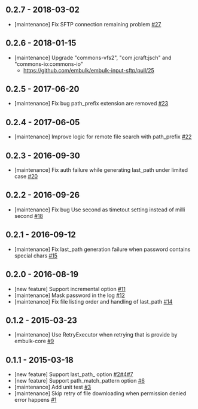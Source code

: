 ## 0.2.7 - 2018-03-02
* [maintenance] Fix SFTP connection remaining problem [#27](https://github.com/sakama/embulk-input-sftp/pull/27)

## 0.2.6 - 2018-01-15
- [maintenance] Upgrade "commons-vfs2", "com.jcraft:jsch" and "commons-io:commons-io"
  - https://github.com/embulk/embulk-input-sftp/pull/25

## 0.2.5 - 2017-06-20

* [maintenance] Fix bug path_prefix extension are removed [#23](https://github.com/sakama/embulk-input-sftp/pull/23)

## 0.2.4 - 2017-06-05

* [maintenance] Improve logic for remote file search with path_prefix  [#22](https://github.com/sakama/embulk-input-sftp/pull/22)

## 0.2.3 - 2016-09-30

* [maintenance] Fix auth failure while generating last_path under limited case [#20](https://github.com/sakama/embulk-input-sftp/pull/20)

## 0.2.2 - 2016-09-26

* [maintenance] Fix bug Use second as timetout setting instead of milli second [#18](https://github.com/embulk/embulk-input-sftp/pull/18)

## 0.2.1 - 2016-09-12
* [maintenance] Fix last_path generation failure when password contains special chars [#15](https://github.com/sakama/embulk-input-sftp/pull/15)

## 0.2.0 - 2016-08-19

* [new feature] Support incremental option [#11](https://github.com/sakama/embulk-input-sftp/pull/11)
* [maintenance] Mask password in the log [#12](https://github.com/sakama/embulk-input-sftp/pull/12)
* [maintenance] Fix file listing order and handling of last_path [#14](https://github.com/sakama/embulk-input-sftp/pull/14)

## 0.1.2 - 2015-03-23

* [maintenance] Use RetryExecutor when retrying that is provide by embulk-core [#9](https://github.com/sakama/embulk-input-sftp/pull/9)

## 0.1.1 - 2015-03-18

* [new feature] Support last_path_ option [#2](https://github.com/sakama/embulk-input-sftp/pull/2)[#4](https://github.com/sakama/embulk-input-sftp/pull/4)[#7](https://github.com/sakama/embulk-input-sftp/pull/7)
* [new feature] Support path_match_pattern option [#6](https://github.com/sakama/embulk-input-sftp/pull/6)
* [maintenance] Add unit test [#3](https://github.com/sakama/embulk-input-sftp/pull/3)
* [maintenance] Skip retry of file downloading when permission denied error happens [#1](https://github.com/sakama/embulk-input-sftp/pull/1)
